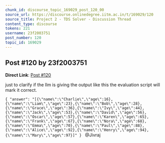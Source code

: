 ```yaml
---
chunk_id: discourse_topic_169029_post_120_00
source_url: https://discourse.onlinedegree.iitm.ac.in/t/169029/120
source_title: Project 2 - TDS Solver - Discussion Thread
content_type: discourse
tokens: 221
username: 23f2003751
post_number: 120
topic_id: 169029
---
```


## Post #120 by 23f2003751

**Direct Link**: [Post #120](https://discourse.onlinedegree.iitm.ac.in/t/169029/120)

just to clarify if the llm is giving the output like this the evaluation script will mark it correct.

`{
 "answer": "[{\"name\":\"Charlie\",\"age\":16},{\"name\":\"Liam\",\"age\":23},{\"name\":\"Bob\",\"age\":28},{\"name\":\"Grace\",\"age\":36},{\"name\":\"Ivy\",\"age\":44},{\"name\":\"Jack\",\"age\":53},{\"name\":\"David\",\"age\":56},{\"name\":\"Oscar\",\"age\":57},{\"name\":\"Karen\",\"age\":65},{\"name\":\"Frank\",\"age\":67},{\"name\":\"Nora\",\"age\":68},{\"name\":\"Emma\",\"age\":70},{\"name\":\"Paul\",\"age\":88},{\"name\":\"Alice\",\"age\":92},{\"name\":\"Henry\",\"age\":94},{\"name\":\"Mary\",\"age\":97}]"
 }
`
@Jivraj
